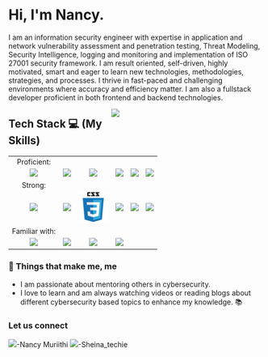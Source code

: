 
# Hi, I'm Nancy.

I am an information security engineer with expertise in application and network vulnerability assessment  and penetration testing, Threat Modeling, Security Intelligence, logging and monitoring and  implementation of ISO 27001 security framework. I am result oriented, self-driven, highly motivated, smart  and eager to learn new technologies, methodologies, strategies, and processes. I thrive in fast-paced and  challenging environments where accuracy and efficiency matter. 
 I am also a fullstack developer proficient in both frontend and backend technologies.


<img align='right' src="https://media.giphy.com/media/cIn5fTcjnKhStIeAef/giphy.gif" width="300">

## Tech Stack :computer: (My Skills)

<table>
<tr>
  <td align='center'>
        Proficient:
    </td>
</tr>
<tr>
   <td align='center'>
        <img src="https://www.vectorlogo.zone/logos/python/python-ar21.svg">
    </td>
    <td align='center'>
        <img src="https://www.vectorlogo.zone/logos/javascript/javascript-ar21.svg">
    </td>
      <td align='center'>
        <img src="https://www.vectorlogo.zone/logos/java/java-ar21.svg">
    </td>
     <td align='center'>
        <img src="https://www.vectorlogo.zone/logos/w3c_xml/w3c_xml-ar21.svg">
    </td>
    <td align='center'>
        <img src="https://www.vectorlogo.zone/logos/git-scm/git-scm-ar21.svg">
    </td>
      <td align='center'>
        <img src="https://www.vectorlogo.zone/logos/hackerone/hackerone-ar21.svg">
    </td>
</tr>
<tr>
   <td align='center'>
        Strong:
    </td>
</tr>
<tr>
    <td align='center'>
        <img src="https://www.vectorlogo.zone/logos/w3_html5/w3_html5-ar21.svg">
    </td>
    <td align='center'>
        <img src="https://raw.githubusercontent.com/detain/svg-logos/780f25886640cef088af994181646db2f6b1a3f8/svg/javascript.svg" width="60">
         </td>
    <td align='center'>
        <img src="https://raw.githubusercontent.com/devicons/devicon/0d6c64dbbf311879f7d563bfc3ccf559f9ed111c/icons/css3/css3-original-wordmark.svg" width="60">
    </td>
    <td align='center'>
        <img src="https://www.vectorlogo.zone/logos/json/json-ar21.svg">
    </td>
    <td align='center'>
        <img src="https://www.vectorlogo.zone/logos/linux/linux-ar21.svg">
    </td>
    <td align='center'>
        <img src="https://www.vectorlogo.zone/logos/getpostman/getpostman-ar21.svg">
    </td>
</tr>
 <tr>
   <td align='center'>
        Familiar with:
    </td>
</tr>
<tr>
   <td align='center'>
        <img src="https://www.vectorlogo.zone/logos/gnu/gnu-ar21.svg">
    </td>
    <td align='center'>
        <img src="https://www.vectorlogo.zone/logos/angular/angular-ar21.svg">
    </td>
   <td align='center'>
        <img src="https://raw.githubusercontent.com/detain/svg-logos/780f25886640cef088af994181646db2f6b1a3f8/svg/terminal-1.svg" width="60">
    </td>
    </td>
        <td align='center'>
        <img src="https://www.vectorlogo.zone/logos/archlinux/archlinux-ar21.svg">
    </td>
</tr>
</table>


### 🎉 Things that make me, me

*  I am passionate about mentoring others in cybersecurity.
*  I love to learn and am always watching videos or reading blogs about different cybersecurity based topics to enhance my knowledge. 📚

### Let us connect
<img src="https://www.vectorlogo.zone/logos/linkedin/linkedin-icon.svg">-Nancy Muriithi
<img src="https://www.vectorlogo.zone/logos/twitter/twitter-icon.svg">-Sheina_techie
